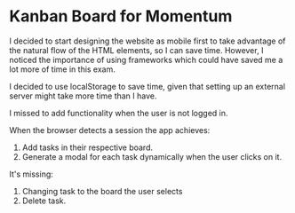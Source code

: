# Kanban Board for Momentum

I decided to start designing the website as mobile first to take advantage of the natural
flow of the HTML elements, so I can save time. However, I noticed the importance of using
frameworks which could have saved me a lot more of time in this exam. 

I decided to use localStorage to save time, given that  setting up an external server might 
take more time than I have. 


I missed to add functionality when the user is not logged in. 

When the browser detects a session the app achieves:
1. Add tasks in their respective board.
2. Generate a modal for each task dynamically when the user clicks on it.

It's missing:
1. Changing task to the board the user selects
2. Delete task.

 
